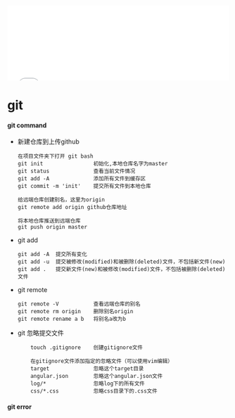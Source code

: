 <div id="navifation" class='headbar'>
    <iframe align="center" width="100%" height="170" src="others_show.html"  frameborder="no" border="0" marginwidth="0" marginheight="0" scrolling="no"></iframe>
</div>
<style>
    .headbar{text-align:center;}
    .iframe{margin:0 auto;}
</style>

<script>
    var oDiv = document.getElementById('head');
    oDiv.style.position = 'fixed';
    oDiv.style.top = '0px';
    oDiv.style.left = '0px';
</script>


<!-- ___________________________________________ -->
<!-- ___________________________________________ -->

# git

#### git command


* 新建仓库到上传github
    ```git
    在项目文件夹下打开 git bash
    git init                初始化,本地仓库名字为master
    git status              查看当前文件情况
    git add -A              添加所有文件到缓存区
    git commit -m 'init'    提交所有文件到本地仓库

    给远端仓库创建别名，这里为origin
    git remote add origin github仓库地址
    
    将本地仓库推送到远端仓库
    git push origin master

    ```

* git add
    ```git
    git add -A  提交所有变化
    git add -u  提交被修改(modified)和被删除(deleted)文件，不包括新文件(new)
    git add .   提交新文件(new)和被修改(modified)文件，不包括被删除(deleted)文件
    ```

* git remote
    ```git
    git remote -V           查看远端仓库的别名
    git remote rm origin    删除别名origin
    git remote rename a b   将别名a改为b
    ```

* git 忽略提交文件
    ```git
        touch .gitignore    创建gitignore文件
         
        在gitignore文件添加指定的忽略文件（可以使用vim编辑）
        target              忽略这个target目录
        angular.json        忽略这个angular.json文件
        log/*               忽略log下的所有文件
        css/*.css           忽略css目录下的.css文件
    ```

#### git error

